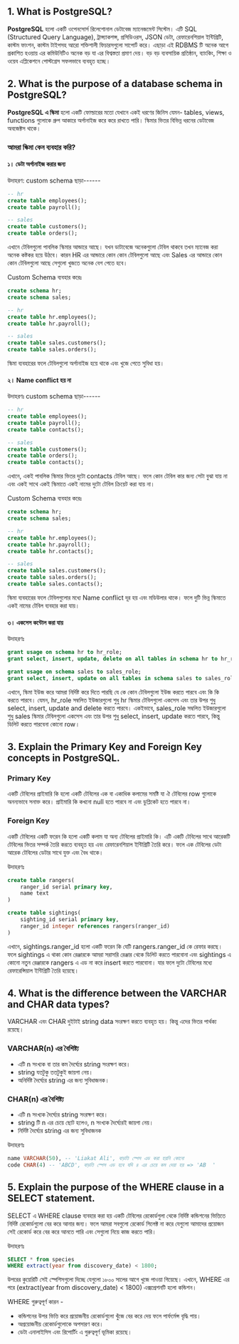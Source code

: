 ## 1. What is PostgreSQL?
**PostgreSQL** হলো একটি ওপেনসোর্স রিলেশোনাল ডেটাবেজ ম্যানেজমেন্ট সিস্টেম। এটি SQL (Structured Query Language), ট্রান্স্যাকশন্স, প্রসিডিওরস, JSON ডেটা, রেফারেনশিয়াল ইন্টিগ্রিটি, কাস্টম ফাংশন, কাস্টম টাইপসহ আরো শক্তিশালী ফিচারসগুলো সাপোর্ট করে। এছাড়া এই RDBMS টি অনেক আগে প্রকাশিত হওয়ায় এর কমিউনিটিও অনেক বড় যা এর বিশ্বস্ততা প্রমাণ দেয়। বড় বড় ব্যবসায়িক প্রতিষ্ঠান, ব্যাংকিং, শিক্ষা ও ওয়েব এপ্লিকেশনে পোস্টগ্রেস সফলভাবে ব্যবহৃত হচ্ছে।

## 2. What is the purpose of a database schema in PostgreSQL?
**PostgreSQL এ স্কিমা** হলো একটি ফোল্ডারের মতো যেখানে একই ধরণের জিনিস যেমন- tables, views, functions গুলোকে গ্রুপ আকারে অর্গানাইজ করে করে রাখতে পারি। স্কিমার ভিতর বিভিন্ন ধরনের ডেটাবেজ অবজেক্টস থাকে। 

### আমরা স্কিমা কেন ব্যবহার করি?

#### ১। ডেটা অর্গানাইজ করার জন্য
উদাহরণ:
custom schema ছাড়া------

```sql
-- hr
create table employees();
create table payroll();

-- sales
create table customers();
create table orders();
```

এখানে টেবিলগুলো পাবলিক স্কিমার আন্ডারে আছে। যখন ডাটাবেজে অনেকগুলো টেবিল থাকবে তখন ম্যানেজ করা অনেক কষ্টকর হয়ে উঠবে। কারন HR এর আন্ডারে কোন কোন টেবিলগুলো আছে এবং Sales এর আন্ডারে কোন কোন টেবিলগুলো আছে সেগুলো খুজতে অনেক বেগ পেতে হবে।

Custom Schema ব্যবহার করেঃ

```sql
create schema hr;
create schema sales;

-- hr
create table hr.employees();
create table hr.payroll();

-- sales
create table sales.customers();
create table sales.orders();
```

স্কিমা ব্যবহারের ফলে টেবিলগুলো অর্গানাইজ হয়ে থাকে এবং খুজে পেতে সুবিধা হয়।

#### ২। Name conflict হয় না

উদাহরণঃ
custom schema ছাড়া------

```sql
-- hr
create table employees();
create table payroll();
create table contacts();

-- sales
create table customers();
create table orders();
create table contacts();
```

এখানে, একই পাবলিক স্কিমার ভিতর দুটো contacts টেবিল আছে। ফলে কোন টেবিল কার জন্য সেটা বুঝা যায় না এবং একই সাথে একই স্কিমাতে একই নামের দুটো টেবিল ক্রিয়েট করা যায় না।

Custom Schema ব্যবহার করেঃ

```sql
create schema hr;
create schema sales;

-- hr
create table hr.employees();
create table hr.payroll();
create table hr.contacts();

-- sales
create table sales.customers();
create table sales.orders();
create table sales.contacts();
```

স্কিমা ব্যবহারের ফলে টেবিলগুলোর মধ্যে Name conflict দূর হয় এবং মডিউলার থাকে। ফলে দুটি ভিন্ন স্কিমাতে একই নামের টেবিল ব্যবহার করা যায়।

#### ৩। একসেস কন্টোল করা যায়
উদাহরণঃ
```sql
grant usage on schema hr to hr_role;
grant select, insert, update, delete on all tables in schema hr to hr_role;

grant usage on schema sales to sales_role;
grant select, insert, update on all tables in schema sales to sales_role;
```

এখানে, স্কিমা ইউজ করে আমরা নির্দিষ্ট করে দিতে পারছি যে কে কোন টেবিলগুলো ইউজ করতে পারবে এবং কি কি করতে পারবে। যেমন, hr_role সম্বলিত ইউজারগুলো শুধু hr স্কিমার টেবিলগুলো একসেস এবং তার উপর শুধু select, insert, update and delete করতে পারবে। একইভাবে, sales_role সম্বলিত ইউজারগুলো শুধু sales স্কিমার টেবিলগুলো একসেস এবং তার উপর শুধু select, insert, update করতে পারবে, কিন্তু ডিলিট করতে পারবেনা কোনো row।



## 3. Explain the Primary Key and Foreign Key concepts in PostgreSQL.
### Primary Key
একটি টেবিলের প্রাইমারি কি হলো একটি টেবিলের এক বা একাধিক কলামের সমষ্টি যা ঐ টেবিলের row গুলোকে অনন্যভাবে সনাক্ত করে। প্রাইমারি কি কখনো null হতে পারবে না এবং ডুপ্লিকেট হতে পারবে না।

### Foreign Key
একটি টেবিলের একটি ফরেন কি হলো একটি কলাম যা অন্য টেবিলের প্রাইমারি কি। এটি একটি টেবিলের সাথে আরেকটি টেবিলের ভিতর সম্পর্ক তৈরি করতে ব্যবহৃত হয় এবং রেফারেনশিয়াল ইন্টিগ্রিটি তৈরি করে। ফলে এক টেবিলের ডেটা আরেক টেবিলের ডেটার সাথে যুক্ত এবং বৈধ থাকে।

উদাহরণঃ
```sql
create table rangers(
    ranger_id serial primary key,
    name text
)

create table sightings(
    sighting_id serial primary key,
    ranger_id integer references rangers(ranger_id)
)
```
এখানে, sightings.ranger_id হলো একটি ফরেন কি যেটি rangers.ranger_id কে রেফার করছে। ফলে sightings এ থাকা কোন রেঞ্জারকে আমরা সরাসরি রেঞ্জার থেকে ডিলিট করতে পারবোনা এবং sightings এ কোনো নতুন রেঞ্জারকে rangers এ এড না করে insert করতে পারবোনা। যার ফলে দুটো টেবিলের মধ্যে রেফারেন্সিয়াল ইন্টিগ্রিটি তৈরি হয়েছে।

## 4. What is the difference between the VARCHAR and CHAR data types?
VARCHAR এবং CHAR দুইটাই string data সংরক্ষণ করতে ব্যবহৃত হয়। কিন্তু এদের ভিতর পার্থক্য রয়েছে।
### VARCHAR(n) এর বৈশিষ্ট্য
- এটি n সংখ্যক বা তার কম দৈর্ঘ্যের string সংরক্ষণ করে।
- string যতটুকু ততটুকুই জায়গা নেয়।
- অনির্দিষ্ট দৈর্ঘ্যের string এর জন্য সুবিধাজনক।

### CHAR(n) এর বৈশিষ্ট্য
- এটি n সংখ্যক দৈর্ঘ্যের string সংরক্ষণ করে।
- string টি n এর চেয়ে ছোট হলেও, n সংখ্যক দৈর্ঘ্যেরই জায়গা নেয়।
- নির্দিষ্ট দৈর্ঘ্যের string এর জন্য সুবিধাজনক

উদাহরণঃ
```sql
name VARCHAR(50), -- 'Liakat Ali', বাড়তি স্পেস এড করা হয়নি কোনো
code CHAR(4) -- 'ABCD', বাড়তি স্পেস এড হবে যদি ৪ এর চেয়ে কম দেয়া হয় => 'AB  ' 
```

## 5. Explain the purpose of the WHERE clause in a SELECT statement.
SELECT এ WHERE clause ব্যবহার করা হয় একটি টেবিলের রেকোর্ডগুলা থেকে নির্দিষ্ট কন্ডিশনের ভিত্তিতে নির্দিষ্ট রেকোর্ডগুলো বের করে আনার জন্য। ফলে আমরা সবগুলো রেকোর্ড সিলেক্ট না করে যেগুলো আমাদের প্রয়োজন সেই রেকোর্ড করে বের করে আনতে পারি এবং সেগুলো নিয়ে কাজ করতে পারি।

উদাহরণঃ
```sql
SELECT * from species
WHERE extract(year from discovery_date) < 1800;
```
উপরের কুয়েরিটি সেই স্পেশিসগুলো দিচ্ছে যেগুলো ১৮০০ সালের আগে খুজে পাওয়া গিয়েছে। এখানে, WHERE এর পরে (extract(year from discovery_date) < 1800) এক্সপ্রেশনটি হলো কন্ডিশন।

WHERE গুরুত্বপূর্ণ কারন -
- কন্ডিশনের উপর ভিত্তি করে প্রয়োজনীয় রেকোর্ডগুলো খুঁজে বের করে দেয় ফলে পার্ফর্মেন্স বৃদ্ধি পায়।
- অপ্রয়োজনীয় রেকোর্ডগুলোকে অপসারণ করে।
- ডেটা এনালাইসিস এবং রিপোর্টিং এ গুরুত্বপূর্ণ ভূমিকা রয়েছে।